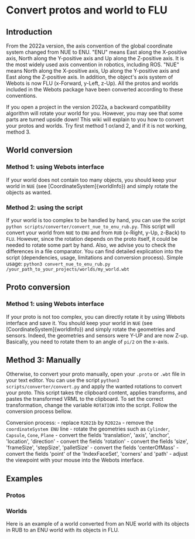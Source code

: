# Convert protos and world to FLU

## Introduction

From the 2022a version, the axis convention of the global coordinate system changed from NUE to ENU. "ENU" means East along the X-positive axis, North along the Y-positive axis and Up along the Z-positive axis. It is the most widely used axis convention in robotics, including ROS. "NUE" means North along the X-positive axis, Up along the Y-positive axis and East along the Z-positive axis.
In addition, the object's axis system of Webots is now FLU (x-Forward, y-Left, z-Up). All the protos and worlds included in the Webots package have been converted according to these conventions.

If you open a project in the version 2022a, a backward compatibility algorithm will rotate your world for you. However, you may see that some parts are turned upside down!
This wiki will explain to you how to convert your protos and worlds. Try first method 1 or/and 2, and if it is not working, method 3.

## World conversion

### Method 1: using Webots interface

If your world does not contain too many objects, you should keep your world in `NUE` (see [CoordinateSystem]{worldInfo}) and simply rotate the objects as wanted.

### Method 2: using the script

If your world is too complex to be handled by hand, you can use the script `python scripts/converter/convert_nue_to_enu_rub.py`. This script will convert your world from `NUE` to `ENU` and from `RUB` (x-Right, y-Up, z-Back) to `FLU`. However, since the rotation depends on the proto itself, it could be needed to rotate some part by hand. Also, we advise you to check the differences in a file comparator. You can find detailed explication into the script (dependencies, usage, limitations and conversion process).
Simple usage:
```python3 convert_nue_to_enu_rub.py /your_path_to_your_projects/worlds/my_world.wbt```

## Proto conversion

### Method 1: using Webots interface

If your proto is not too complex, you can directly rotate it by using Webots interface and save it. You should keep your world in `NUE` (see [CoordinateSystem]{worldInfo}) and simply rotate the geometries and sensors. Indeed, the geometries and sensors were Y-UP and are now Z-up. Basically, you need to rotate them to an angle of `pi/2` on the x-axis.

## Method 3: Manually

Otherwise, to convert your proto manually, open your `.proto` or `.wbt` file in your text editor. 
You can use the script `python3 scripts/converter/convert.py` and apply the wanted rotations to convert your proto. This script takes the clipboard content, applies transforms, and pastes the transformed VRML to the clipboard. To set the correct transformation, change the variable `ROTATION` into the script. Follow the conversion process bellow.

Conversion process:
    - replace `R2021b` by `R2022a`
    - remove the `coordinateSystem ENU` line
    - rotate the geometries such as `Cylinder`, `Capsule`, `Cone`, `Plane`
    - convert the fields 'translation', 'axis', 'anchor', 'location', 'direction'
    - convert the fields 'rotation'
    - convert the fields 'size', 'frameSize', 'stepSize', 'palletSize'
    - convert the fields 'centerOfMass'
    - convert the fields 'point' of the 'IndexFaceSet', 'corners' and 'path'
    - adjust the viewpoint with your mouse into the Webots interface.

## Examples

### Protos

### Worlds

Here is an example of a world converted from an NUE world with its objects in RUB to an ENU world with its objects in FLU.


